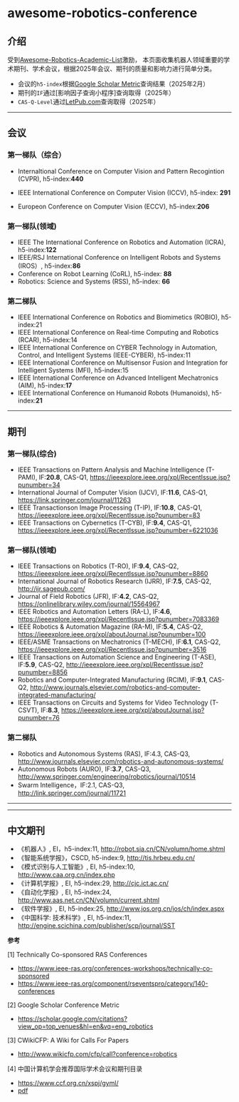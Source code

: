 # awesome-robotics-conference

## 介绍
受到[Awesome-Robotics-Academic-List](https://github.com/teddyluo/Awesome-Robotics-Academic-List)激励，
本页面收集机器人领域重要的学术期刊、学术会议，根据2025年会议、期刊的质量和影响力进行简单分类。

- 会议的`h5-index`根据[Google Scholar Metric](https://scholar.google.com/citations?view_op=top_venues&hl=en)查询结果（2025年2月）
- 期刊的`IF`通过[影响因子查询小程序]查询取得（2025年）
- `CAS-Q-Level`通过[LetPub.com](https://www.letpub.com/index.php?page=journalapp&view=search)查询取得（2025年）

---

## 会议

### 第一梯队（综合）
- Internaltional Conference on Computer Vision and Pattern Recogintion (CVPR), h5-index:**440**

- IEEE International Conference on Computer Vision (ICCV), h5-index:	**291**

- Europeon Conference on Computer Vision (ECCV), h5-index:**206**




### 第一梯队(领域)


- IEEE The International Conference on Robotics and Automation (ICRA), h5-index:**122**
- IEEE/RSJ International Conference on Intelligent Robots and Systems (IROS）, h5-index:**86**
- Conference on Robot Learning (CoRL), h5-index: **88**
- Robotics: Science and Systems (RSS), h5-index: **66**

### 第二梯队

- IEEE International Conference on Robotics and Biomimetics (ROBIO), h5-index:21
- IEEE International Conference on Real-time Computing and Robotics (RCAR), h5-index:14
- IEEE International Conference on CYBER Technology in Automation, Control, and Intelligent Systems (IEEE-CYBER), h5-index:11
- IEEE International Conference on Multisensor Fusion and Integration for Intelligent Systems (MFI), h5-index:15
- IEEE International Conference on Advanced Intelligent Mechatronics (AIM), h5-index:**17**
- IEEE International Conference on Humanoid Robots (Humanoids), h5-index:**21**

---


## 期刊

### 第一梯队(综合)

- IEEE Transactions on Pattern Analysis and Machine Intelligence (T-PAMI), IF:**20.8**, CAS-Q1, https://ieeexplore.ieee.org/xpl/RecentIssue.jsp?punumber=34
- International Journal of Computer Vision (IJCV), IF:**11.6**, CAS-Q1, https://link.springer.com/journal/11263
- IEEE Transactionson Image Processing (T-IP), IF:**10.8**, CAS-Q1, https://ieeexplore.ieee.org/xpl/RecentIssue.jsp?punumber=83
- IEEE Transactions on Cybernetics (T-CYB), IF:**9.4**, CAS-Q1, https://ieeexplore.ieee.org/xpl/RecentIssue.jsp?punumber=6221036
  
### 第一梯队(领域)

- IEEE Transactions on Robotics (T-RO), IF:**9.4**, CAS-Q2, https://ieeexplore.ieee.org/xpl/RecentIssue.jsp?punumber=8860
- International Journal of Robotics Research (IJRR), IF:**7.5**, CAS-Q2, http://ijr.sagepub.com/
- Journal of Field Robotics (JFR), IF:**4.2**, CAS-Q2, https://onlinelibrary.wiley.com/journal/15564967
- IEEE Robotics and Automation Letters (RA-L), IF:**4.6**, https://ieeexplore.ieee.org/xpl/RecentIssue.jsp?punumber=7083369
- IEEE Robotics & Automation Magazine (RA-M), IF:**5.4**, CAS-Q2, https://ieeexplore.ieee.org/xpl/aboutJournal.jsp?punumber=100
- IEEE/ASME Transactions on Mechatronics (T-MECH), IF:**6.1**, CAS-Q2, https://ieeexplore.ieee.org/xpl/RecentIssue.jsp?punumber=3516
- IEEE Transactions on Automation Science and Engineering (T-ASE), IF:**5.9**, CAS-Q2, http://ieeexplore.ieee.org/xpl/RecentIssue.jsp?punumber=8856
- Robotics and Computer-Integrated Manufacturing (RCIM), IF:**9.1**, CAS-Q2, http://www.journals.elsevier.com/robotics-and-computer-integrated-manufacturing/
- IEEE Transactions on Circuits and Systems for Video Technology (T-CSVT), IF:**8.3**, https://ieeexplore.ieee.org/xpl/aboutJournal.jsp?punumber=76

### 第二梯队

- Robotics and Autonomous Systems (RAS), IF:4.3, CAS-Q3, http://www.journals.elsevier.com/robotics-and-autonomous-systems/
- Autonomous Robots (AURO), IF:**3.7**, CAS-Q3, http://www.springer.com/engineering/robotics/journal/10514
- Swarm Intelligence，IF:2.1, CAS-Q3, http://link.springer.com/journal/11721



---



---

## 中文期刊
- 《机器人》, EI，h5-index:11, http://robot.sia.cn/CN/volumn/home.shtml
- 《智能系统学报》，CSCD, h5-index:9, http://tis.hrbeu.edu.cn/
- 《模式识别与人工智能》, EI, h5-index:10, http://www.caa.org.cn/index.php
- 《计算机学报》, EI, h5-index:29, http://cjc.ict.ac.cn/
- 《自动化学报》, EI, h5-index:24, http://www.aas.net.cn/CN/volumn/current.shtml
- 《软件学报》, EI, h5-index:25, http://www.jos.org.cn/jos/ch/index.aspx
- 《中国科学: 技术科学》, EI, h5-index:11, http://engine.scichina.com/publisher/scp/journal/SST 

**参考** 

[1] Technically Co-sponsored RAS Conferences
   - https://www.ieee-ras.org/conferences-workshops/technically-co-sponsored
   - https://www.ieee-ras.org/component/rseventspro/category/140-conferences
  
[2] Google Scholar Conference Metric
   - https://scholar.google.com/citations?view_op=top_venues&hl=en&vq=eng_robotics

[3] CWikiCFP: A Wiki for Calls For Papers
   - http://www.wikicfp.com/cfp/call?conference=robotics
  
[4] 中国计算机学会推荐国际学术会议和期刊目录
   - https://www.ccf.org.cn/xspj/gyml/
   - [pdf](./pdfs/中国计算机学会推荐国际学术会议和期刊目录-2019.pdf)
